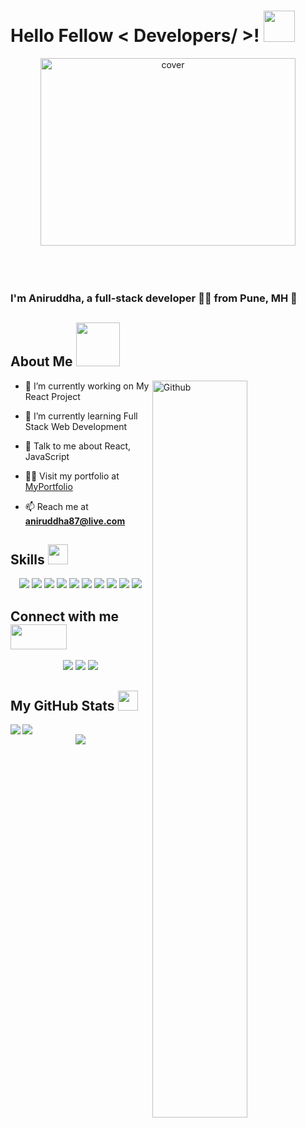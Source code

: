 

<h1> Hello Fellow < Developers/ >! <img src = "https://raw.githubusercontent.com/MartinHeinz/MartinHeinz/master/wave.gif" width = 50px> </h1>

 <div align="center">
<img width="90%" height = "300px" src="https://cdn-images-1.medium.com/max/800/1*-ntL3Dsvc-dJ5cLGRtSuEw.gif" alt="cover" />
</div>
 <br/>
 <br/>
 <br/>

### <h3 >I'm Aniruddha, a full-stack developer 👨‍💻 from Pune, MH 🚀</h3>  


<h2> About Me <img src = "https://raw.githubusercontent.com/rahulbanerjee26/githubProfileReadmeGenerator/main/gifs/eatSleepCodeRepeat.gif" width = 70px height='70px'></h2>

<img width="55%" align="right" alt="Github" src="https://raw.githubusercontent.com/onimur/.github/master/.resources/git-header.svg" />


- 🔭 I’m currently working on My React Project

- 🌱 I’m currently learning Full Stack Web Development

- 💬 Talk to me about React, JavaScript
  
- 👨‍💻 Visit my portfolio at [MyPortfolio](https://aniruddha8787.github.io/)

- 📫 Reach me at **aniruddha87@live.com**




<h2> Skills <img src = "https://media2.giphy.com/media/QssGEmpkyEOhBCb7e1/giphy.gif?cid=ecf05e47a0n3gi1bfqntqmob8g9aid1oyj2wr3ds3mg700bl&rid=giphy.gif" width = 32px> </h2>
<div align="center" justify-content="space-evenly">  
<img src="https://img.shields.io/badge/HTML-239120?style=for-the-badge&logo=html5&logoColor=white" /> 
 <img src="https://img.shields.io/badge/CSS-239120?&style=for-the-badge&logo=css3&logoColor=white" /> <img src="https://img.shields.io/badge/JavaScript-F7DF1E?style=for-the-badge&logo=javascript&logoColor=black" /> <img src="	https://img.shields.io/badge/Node.js-43853D?style=for-the-badge&logo=node.js&logoColor=white" /> <img src="https://img.shields.io/badge/React-20232A?style=for-the-badge&logo=react&logoColor=61DAFB" /> <img src="https://img.shields.io/badge/Redux-593D88?style=for-the-badge&logo=redux&logoColor=white" /> <img src="https://img.shields.io/badge/MongoDB-4EA94B?style=for-the-badge&logo=mongodb&logoColor=white" /> <img src="https://img.shields.io/badge/Express.js-404D59?style=for-the-badge" /> <img src="https://img.shields.io/badge/TypeScript-007ACC?style=for-the-badge&logo=typescript&logoColor=white" /> <img src="https://img.shields.io/badge/Chakra%20UI-27bdb1?style=for-the-badge&logo=chakraui&logoColor=white"/> 
</div> 
                                                                                                            
                                                                                 
<h2> Connect with me <img src='https://raw.githubusercontent.com/rahulbanerjee26/githubProfileReadmeGenerator/main/gifs/handShake.gif' width="90px" height=40px> </h2>
 <div align="center" justify-content="space-evenly">              
<a href = 'https://www.github.com/https://www.github.com/Aniruddha8787'><img src="https://img.shields.io/badge/GitHub-100000?style=for-the-badge&logo=github&logoColor=white" /></a>
                                                                                             <a href = 'https://www.linkedin.com/in/anirudh87'><img src="https://img.shields.io/badge/LinkedIn-0077B5?style=for-the-badge&logo=linkedin&logoColor=white" /></a>
                                                                                                            <a href = 'https://aniruddha8787.github.io'><img src="https://img.shields.io/badge/portfolio-000000?style=for-the-badge&logo=About.me&logoColor=white" /></a>
      </div>                                                                                                            
                                                                                                            
<h2> My GitHub Stats <img src='https://media1.giphy.com/media/du3J3cXyzhj75IOgvA/giphy.gif?cid=ecf05e47x2g034i9pzwtzzsd3xgg2w9nr94t4tflbbgo3008&rid=giphy.gif' width='32px'> </h2>

<a href="https://github.com/anuraghazra/github-readme-stats">
<img align="left" src="https://github-readme-stats.vercel.app/api?username=Aniruddha8787&count_private=true&show_icons=true&theme=default" />
</a>
<a href="https://github.com/anuraghazra/convoychat">
<img align="center" src="https://github-readme-stats.vercel.app/api/top-langs/?username=Aniruddha8787&theme=default" />
</a>

 <div align="center"><img src="http://github-profile-summary-cards.vercel.app/api/cards/profile-details?username=Aniruddha8787&theme=github"/></div>



